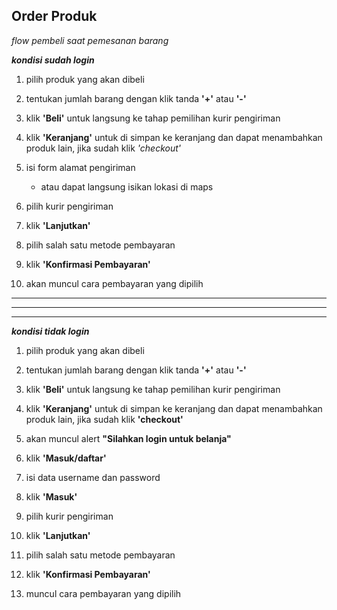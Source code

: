 ## Order Produk

_flow pembeli saat pemesanan barang_

**_kondisi sudah login_**

1. pilih produk yang akan dibeli

2. tentukan jumlah barang dengan klik tanda **'+'** atau **'-'**

<!-- ![alt text](source/images/produkhalped-fix.jpeg) -->

3. klik **'Beli'** untuk langsung ke tahap pemilihan kurir pengiriman

4. klik **'Keranjang'** untuk di simpan ke keranjang dan dapat menambahkan produk lain, jika sudah klik _'checkout'_

5. isi form alamat pengiriman

   <!-- ![alt text](source/images/tambahalamat-fix.jpeg) -->

   - atau dapat langsung isikan lokasi di maps

   <!-- ![alt text](source/images/alamatmaps-fix.jpeg) -->

6. pilih kurir pengiriman

<!-- ![alt text](source/images/pilihkurir-fix.jpeg) -->

7. klik **'Lanjutkan'**

8. pilih salah satu metode pembayaran

<!-- ![alt text](source/images/metodepembayaran-fix.jpeg) -->

9. klik **'Konfirmasi Pembayaran'**

10. akan muncul cara pembayaran yang dipilih

    <!-- ![alt text](source/images/carapembayaran-fix.jpeg) -->

---

---

---

**_kondisi tidak login_**

1. pilih produk yang akan dibeli

2. tentukan jumlah barang dengan klik tanda **'+'** atau **'-'**

<!-- ![alt text](source/images/produkhalped-fix.jpeg) -->

3. klik **'Beli'** untuk langsung ke tahap pemilihan kurir pengiriman

4. klik **'Keranjang'** untuk di simpan ke keranjang dan dapat menambahkan produk lain, jika sudah klik **'checkout'**

5. akan muncul alert **"Silahkan login untuk belanja"**

6. klik **'Masuk/daftar'**

<!-- ![alt text](source/images/mainpage-fix.jpeg) -->

7. isi data username dan password

8. klik **'Masuk'**

9. pilih kurir pengiriman

<!-- ![alt text](source/images/pilihkurir-fix.jpeg) -->

10. klik **'Lanjutkan'**

11. pilih salah satu metode pembayaran

    <!-- ![alt text](source/images/metodepembayaran-fix.jpeg) -->

12. klik **'Konfirmasi Pembayaran'**

13. muncul cara pembayaran yang dipilih

    <!-- ![alt text](source/images/carapembayaran-fix.jpeg) -->
